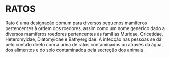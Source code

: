# RATOS
Rato é uma designação comum para diversos pequenos mamíferos pertencentes à ordem dos roedores, assim como um nome genérico dado a diversos mamíferos roedores pertencentes às famílias Muridae, Cricetidae, Heteromyidae, Diatomyidae e Bathyergidae. A infecção nas pessoas se dá pelo contato direto com a urina de ratos contaminados ou através da água, dos alimentos e do solo contaminados pela secreção dos animais.
